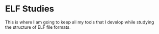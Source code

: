 # ELF Studies
This is where I am going to keep all my tools that I develop while studying the structure of ELF file formats.
